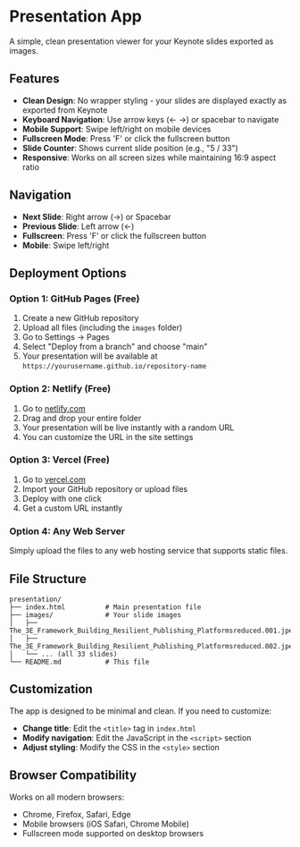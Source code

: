 # Presentation App

A simple, clean presentation viewer for your Keynote slides exported as images.

## Features

- **Clean Design**: No wrapper styling - your slides are displayed exactly as exported from Keynote
- **Keyboard Navigation**: Use arrow keys (← →) or spacebar to navigate
- **Mobile Support**: Swipe left/right on mobile devices
- **Fullscreen Mode**: Press 'F' or click the fullscreen button
- **Slide Counter**: Shows current slide position (e.g., "5 / 33")
- **Responsive**: Works on all screen sizes while maintaining 16:9 aspect ratio

## Navigation

- **Next Slide**: Right arrow (→) or Spacebar
- **Previous Slide**: Left arrow (←)
- **Fullscreen**: Press 'F' or click the fullscreen button
- **Mobile**: Swipe left/right

## Deployment Options

### Option 1: GitHub Pages (Free)
1. Create a new GitHub repository
2. Upload all files (including the `images` folder)
3. Go to Settings → Pages
4. Select "Deploy from a branch" and choose "main"
5. Your presentation will be available at `https://yourusername.github.io/repository-name`

### Option 2: Netlify (Free)
1. Go to [netlify.com](https://netlify.com)
2. Drag and drop your entire folder
3. Your presentation will be live instantly with a random URL
4. You can customize the URL in the site settings

### Option 3: Vercel (Free)
1. Go to [vercel.com](https://vercel.com)
2. Import your GitHub repository or upload files
3. Deploy with one click
4. Get a custom URL instantly

### Option 4: Any Web Server
Simply upload the files to any web hosting service that supports static files.

## File Structure

```
presentation/
├── index.html          # Main presentation file
├── images/             # Your slide images
│   ├── The_3E_Framework_Building_Resilient_Publishing_Platformsreduced.001.jpeg
│   ├── The_3E_Framework_Building_Resilient_Publishing_Platformsreduced.002.jpeg
│   └── ... (all 33 slides)
└── README.md           # This file
```

## Customization

The app is designed to be minimal and clean. If you need to customize:

- **Change title**: Edit the `<title>` tag in `index.html`
- **Modify navigation**: Edit the JavaScript in the `<script>` section
- **Adjust styling**: Modify the CSS in the `<style>` section

## Browser Compatibility

Works on all modern browsers:
- Chrome, Firefox, Safari, Edge
- Mobile browsers (iOS Safari, Chrome Mobile)
- Fullscreen mode supported on desktop browsers

